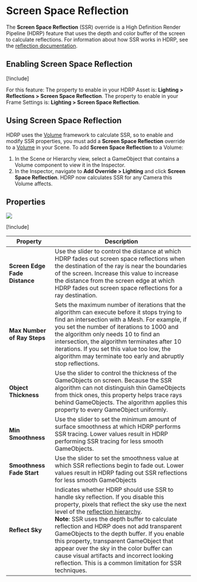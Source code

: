 # Screen Space Reflection

The **Screen Space Reflection** (SSR) override is a High Definition Render Pipeline (HDRP) feature that uses the depth and color buffer of the screen to calculate reflections. For information about how SSR works in HDRP, see the [reflection documentation](Reflection-in-HDRP.md#ScreenSpaceReflection).

## Enabling Screen Space Reflection

[!include[](Snippets/Volume-Override-Enable.md)]

For this feature:
The property to enable in your HDRP Asset is: **Lighting > Reflections > Screen Space Reflection**.
The property to enable in your Frame Settings is: **Lighting > Screen Space Reflection**.

## Using Screen Space Reflection

HDRP uses the [Volume](Volumes.md) framework to calculate SSR, so to enable and modify SSR properties, you must add a **Screen Space Reflection** override to a [Volume](Volumes.md) in your Scene. To add **Screen Space Reflection** to a Volume:

1. In the Scene or Hierarchy view, select a GameObject that contains a Volume component to view it in the Inspector.
2. In the Inspector, navigate to **Add Override > Lighting** and click **Screen Space Reflection**. 
   HDRP now calculates SSR for any Camera this Volume affects.

## Properties

![](Images/Override-ScreenSpaceReflection1.png)

[!include[](Snippets/Volume-Override-Enable-Properties.md)]

| **Property**                  | **Description**                                              |
| ----------------------------- | ------------------------------------------------------------ |
| **Screen Edge Fade Distance** | Use the slider to control the distance at which HDRP fades out screen space reflections when the destination of the ray is near the boundaries of the screen. Increase this value to increase the distance from the screen edge at which HDRP fades out screen space reflections for a ray destination. |
| **Max Number of Ray Steps**   | Sets the maximum number of iterations that the algorithm can execute before it stops trying to find an intersection with a Mesh. For example, if you set the number of iterations to 1000 and the algorithm only needs 10 to find an intersection, the algorithm terminates after 10 iterations. If you set this value too low, the algorithm may terminate too early and abruptly stop reflections. |
| **Object Thickness**          | Use the slider to control the thickness of the GameObjects on screen. Because the SSR algorithm can not distinguish thin GameObjects from thick ones, this property helps trace rays behind GameObjects. The algorithm applies this property to every GameObject uniformly. |
| **Min Smoothness**            | Use the slider to set the minimum amount of surface smoothness at which HDRP performs SSR tracing. Lower values result in HDRP performing SSR tracing for less smooth GameObjects. |
| **Smoothness Fade Start**     | Use the slider to set the smoothness value at which SSR reflections begin to fade out. Lower values result in HDRP fading out SSR reflections for less smooth GameObjects |
| **Reflect Sky**               | Indicates whether HDRP should use SSR to handle sky reflection. If you disable this property, pixels that reflect the sky use the next level of the [reflection hierarchy](Reflection-in-HDRP.md#ReflectionHierarchy).<br />**Note**: SSR uses the depth buffer to calculate reflection and HDRP does not add transparent GameObjects to the depth buffer. If you enable this property, transparent GameObject that appear over the sky in the color buffer can cause visual artifacts and incorrect looking reflection. This is a common limitation for SSR techniques. |